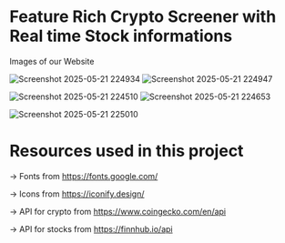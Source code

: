 # Feature Rich Crypto Screener with Real time Stock informations
Images of our Website 


![Screenshot 2025-05-21 224934](https://github.com/user-attachments/assets/fde2e107-7c3e-41ad-8fb2-69717afe9ade)
![Screenshot 2025-05-21 224947](https://github.com/user-attachments/assets/71c5dbfe-ef50-455f-961a-00db0b9061d8)

![Screenshot 2025-05-21 224510](https://github.com/user-attachments/assets/97a3273c-09fa-4e7c-8b22-7f2d6d9ecebf)
![Screenshot 2025-05-21 224653](https://github.com/user-attachments/assets/3be86c04-2ce4-480f-b68a-27a3085ca0bb)

![Screenshot 2025-05-21 225010](https://github.com/user-attachments/assets/cf676d44-51ef-4e0f-ba39-f2cdfe01db71)


# Resources used in this project
-> Fonts from https://fonts.google.com/

-> Icons from https://iconify.design/

-> API for crypto from https://www.coingecko.com/en/api

-> API for stocks from https://finnhub.io/api
